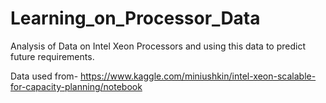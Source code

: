 # Learning_on_Processor_Data
Analysis of Data on Intel Xeon Processors and using this data to predict future requirements.

Data used from-  https://www.kaggle.com/miniushkin/intel-xeon-scalable-for-capacity-planning/notebook
